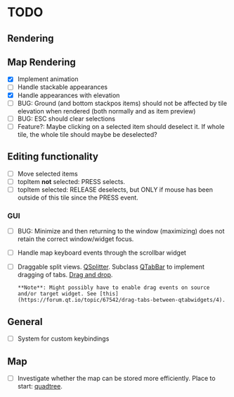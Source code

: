 # TODO

## Rendering

<!-- When switching to a map tab that has not been shown yet,  -->

## Map Rendering

- [x] Implement animation
- [ ] Handle stackable appearances
- [x] Handle appearances with elevation
- [ ] BUG: Ground (and bottom stackpos items) should not be affected by tile elevation when rendered (both normally and as item preview)
- [ ] BUG: ESC should clear selections
- [ ] Feature?: Maybe clicking on a selected item should deselect it. If whole tile, the whole tile should maybe be deselected?

## Editing functionality

- [ ] Move selected items
- [ ] topItem **not** selected: PRESS selects.
- [ ] topItem selected: RELEASE deselects, but ONLY if mouse has been outside of this tile since the PRESS event.

### GUI

- [ ]
  BUG: Minimize and then returning to the window (maximizing) does not retain
  the correct window/widget focus.
- [ ] Handle map keyboard events through the scrollbar widget
- [ ] Draggable split views. [QSplitter](https://doc.qt.io/qt-5/qsplitter.html#details).
      Subclass [QTabBar](https://doc.qt.io/qt-5/qtabbar.html) to implement dragging of tabs. [Drag and drop](https://doc.qt.io/qt-5/dnd.html).

      **Note**: Might possibly have to enable drag events on source and/or target widget. See [this](https://forum.qt.io/topic/67542/drag-tabs-between-qtabwidgets/4).

## General

- [ ] System for custom keybindings

## Map

- [ ] Investigate whether the map can be stored more efficiently. Place to start: [quadtree](https://en.wikipedia.org/wiki/Quadtree).
